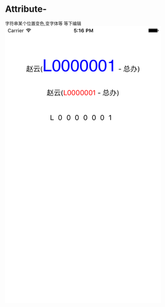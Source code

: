 # Attribute-
字符串某个位置变色,变字体等
等下编辑
![image](https://github.com/Easyzhan/Attribute-/blob/master/Simulator%20Screen%20Shot%202016年8月3日%2017.16.17.png)
